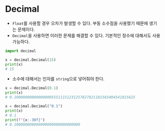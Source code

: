 # Decimal
- `Float`를 사용할 경우 오차가 발생할 수 있다. 부동 소수점을 사용했기 때문에 생기는 문제이다.
- `Decimal`을 사용하면 이러한 문제를 해결할 수 있다. 기본적인 정수에 대해서도 사용 가능하다.
```python
import decimal

x = decimal.Decimal(15)
print(x)
# 15
```

- 소수에 대해서는 인자를 `string`으로 넣어줘야 한다.
```python
x = decimal.Decimal(0.1)
print(x)
# 0.1000000000000000055511151231257827021181583404541015625

x = decimal.Decimal("0.1")
print(x)
# 0.1
print(f"{x:.30f}")
# 0.100000000000000000000000000000
```